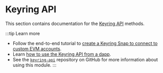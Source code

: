 # Keyring API

This section contains documentation for the [Keyring API](../../concepts/keyring-api.md) methods.

:::tip Learn more
- Follow the end-to-end tutorial to [create a Keyring Snap to connect to custom EVM accounts](../../tutorials/custom-evm-accounts.md).
- Learn [how to use the Keyring API from a dapp](../../how-to/use-keyring-api.md).
- See the [`keyring-api`](https://github.com/MetaMask/keyring-api) repository on GitHub for more
  information about using this module.
:::
